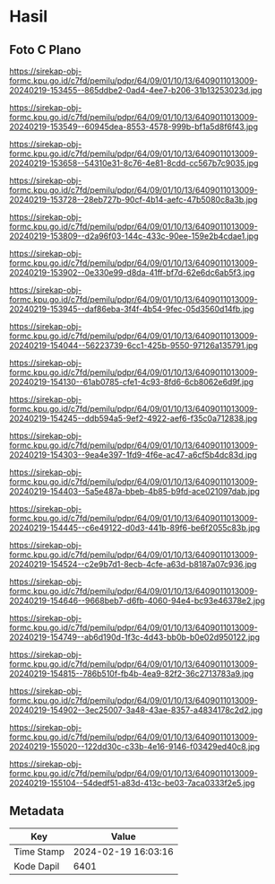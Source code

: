 # Hasil

## Foto C Plano

https://sirekap-obj-formc.kpu.go.id/c7fd/pemilu/pdpr/64/09/01/10/13/6409011013009-20240219-153455--865ddbe2-0ad4-4ee7-b206-31b13253023d.jpg

https://sirekap-obj-formc.kpu.go.id/c7fd/pemilu/pdpr/64/09/01/10/13/6409011013009-20240219-153549--60945dea-8553-4578-999b-bf1a5d8f6f43.jpg

https://sirekap-obj-formc.kpu.go.id/c7fd/pemilu/pdpr/64/09/01/10/13/6409011013009-20240219-153658--54310e31-8c76-4e81-8cdd-cc567b7c9035.jpg

https://sirekap-obj-formc.kpu.go.id/c7fd/pemilu/pdpr/64/09/01/10/13/6409011013009-20240219-153728--28eb727b-90cf-4b14-aefc-47b5080c8a3b.jpg

https://sirekap-obj-formc.kpu.go.id/c7fd/pemilu/pdpr/64/09/01/10/13/6409011013009-20240219-153809--d2a96f03-144c-433c-90ee-159e2b4cdae1.jpg

https://sirekap-obj-formc.kpu.go.id/c7fd/pemilu/pdpr/64/09/01/10/13/6409011013009-20240219-153902--0e330e99-d8da-41ff-bf7d-62e6dc6ab5f3.jpg

https://sirekap-obj-formc.kpu.go.id/c7fd/pemilu/pdpr/64/09/01/10/13/6409011013009-20240219-153945--daf86eba-3f4f-4b54-9fec-05d3560d14fb.jpg

https://sirekap-obj-formc.kpu.go.id/c7fd/pemilu/pdpr/64/09/01/10/13/6409011013009-20240219-154044--56223739-6cc1-425b-9550-97126a135791.jpg

https://sirekap-obj-formc.kpu.go.id/c7fd/pemilu/pdpr/64/09/01/10/13/6409011013009-20240219-154130--61ab0785-cfe1-4c93-8fd6-6cb8062e6d9f.jpg

https://sirekap-obj-formc.kpu.go.id/c7fd/pemilu/pdpr/64/09/01/10/13/6409011013009-20240219-154245--ddb594a5-9ef2-4922-aef6-f35c0a712838.jpg

https://sirekap-obj-formc.kpu.go.id/c7fd/pemilu/pdpr/64/09/01/10/13/6409011013009-20240219-154303--9ea4e397-1fd9-4f6e-ac47-a6cf5b4dc83d.jpg

https://sirekap-obj-formc.kpu.go.id/c7fd/pemilu/pdpr/64/09/01/10/13/6409011013009-20240219-154403--5a5e487a-bbeb-4b85-b9fd-ace021097dab.jpg

https://sirekap-obj-formc.kpu.go.id/c7fd/pemilu/pdpr/64/09/01/10/13/6409011013009-20240219-154445--c6e49122-d0d3-441b-89f6-be6f2055c83b.jpg

https://sirekap-obj-formc.kpu.go.id/c7fd/pemilu/pdpr/64/09/01/10/13/6409011013009-20240219-154524--c2e9b7d1-8ecb-4cfe-a63d-b8187a07c936.jpg

https://sirekap-obj-formc.kpu.go.id/c7fd/pemilu/pdpr/64/09/01/10/13/6409011013009-20240219-154646--9668beb7-d6fb-4060-94e4-bc93e46378e2.jpg

https://sirekap-obj-formc.kpu.go.id/c7fd/pemilu/pdpr/64/09/01/10/13/6409011013009-20240219-154749--ab6d190d-1f3c-4d43-bb0b-b0e02d950122.jpg

https://sirekap-obj-formc.kpu.go.id/c7fd/pemilu/pdpr/64/09/01/10/13/6409011013009-20240219-154815--786b510f-fb4b-4ea9-82f2-36c2713783a9.jpg

https://sirekap-obj-formc.kpu.go.id/c7fd/pemilu/pdpr/64/09/01/10/13/6409011013009-20240219-154902--3ec25007-3a48-43ae-8357-a4834178c2d2.jpg

https://sirekap-obj-formc.kpu.go.id/c7fd/pemilu/pdpr/64/09/01/10/13/6409011013009-20240219-155020--122dd30c-c33b-4e16-9146-f03429ed40c8.jpg

https://sirekap-obj-formc.kpu.go.id/c7fd/pemilu/pdpr/64/09/01/10/13/6409011013009-20240219-155104--54dedf51-a83d-413c-be03-7aca0333f2e5.jpg


## Metadata

| Key        | Value               |
| ---------- | ------------------- |
| Time Stamp | 2024-02-19 16:03:16 |
| Kode Dapil | 6401                |



